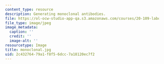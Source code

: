 ```yaml
---
content_type: resource
description: Generating monoclonal antibodies.
file: https://ol-ocw-studio-app-qa.s3.amazonaws.com/courses/20-109-laboratory-fundamentals-in-biological-engineering-fall-2007/2c43276479a1f8f56dcc7a18120ec7f2_monoclonal.jpg
file_type: image/jpeg
image_metadata:
  caption: ''
  credit: ''
  image-alt: ''
resourcetype: Image
title: monoclonal.jpg
uid: 2c432764-79a1-f8f5-6dcc-7a18120ec7f2
---
```

